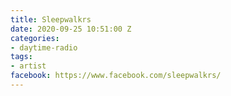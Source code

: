 ```yaml
---
title: Sleepwalkrs
date: 2020-09-25 10:51:00 Z
categories:
- daytime-radio
tags:
- artist
facebook: https://www.facebook.com/sleepwalkrs/
---
```


